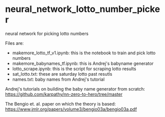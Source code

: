 # neural_network_lotto_number_picker
 neural network for picking lotto numbers

 Files are:
 <ul>
  <li>makemore_lotto_tf_v1.ipynb: this is the notebook to train and pick lotto numbers</li>
  <li>makemore_babynames_tf.ipynb: this is Andrej's babyname generator</li>
  <li>lotto_scrape.ipynb: this is the script for scraping lotto results</li>
  <li>sat_lotto.txt: these are saturday lotto past resutls</li>
  <li>names.txt: baby names from Andrej's tutorial</li>
 </ul>

Andrej's tutorials on building the baby name generator from scratch:
https://github.com/karpathy/nn-zero-to-hero/tree/master

The Bengio et. al. paper on which the theory is based:
https://www.jmlr.org/papers/volume3/bengio03a/bengio03a.pdf
 
